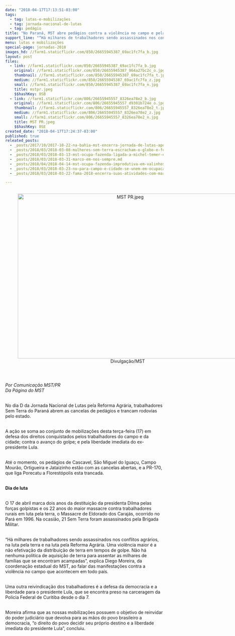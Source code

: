 ```yaml
---
date: "2018-04-17T17:13:51-03:00"
tags:
  - tag: lutas-e-mobilizações
  - tag: jornada-nacional-de-lutas
  - tag: pedágio
title: "No Paraná, MST abre pedágios contra a violência no campo e pela liberdade de Lula\n"
support_line: "“Há milhares de trabalhadores sendo assassinados nos conflitos agrários”, denuncia dirigente Sem Terra\n"
menu: lutas e mobilizações
special-page: jornadas-2018
images_hd: //farm1.staticflickr.com/850/26655945387_69ac1fc7fa_b.jpg
layout: post
files:
  - link: //farm1.staticflickr.com/850/26655945387_69ac1fc7fa_b.jpg
    original: //farm1.staticflickr.com/850/26655945387_964a27bc2c_o.jpg
    thumbnail: //farm1.staticflickr.com/850/26655945387_69ac1fc7fa_t.jpg
    medium: //farm1.staticflickr.com/850/26655945387_69ac1fc7fa_z.jpg
    small: //farm1.staticflickr.com/850/26655945387_69ac1fc7fa_n.jpg
    title: mstpr.jpeg
    $$hashKey: 0SB
  - link: //farm1.staticflickr.com/806/26655945557_8326ea78e2_b.jpg
    original: //farm1.staticflickr.com/806/26655945557_d9301b724e_o.jpg
    thumbnail: //farm1.staticflickr.com/806/26655945557_8326ea78e2_t.jpg
    medium: //farm1.staticflickr.com/806/26655945557_8326ea78e2_z.jpg
    small: //farm1.staticflickr.com/806/26655945557_8326ea78e2_n.jpg
    title: MST PR.jpeg
    $$hashKey: 0SE
created_date: "2018-04-17T17:24:37-03:00"
published: true
releated_posts:
  - _posts/2017/10/2017-10-22-na-bahia-mst-encerra-jornada-de-lutas-apos-respostas-positivas-do-incra-e-governo-do-estado.md
  - _posts/2018/03/2018-03-08-mulheres-sem-terra-escracham-o-globo-e-fortalecem-a-luta-em-24-estados.md
  - _posts/2018/03/2018-03-13-mst-ocupa-fazenda-ligada-a-michel-temer-em-esquema-de-corrupcao.md
  - _posts/2018/03/2018-03-31-marco-em-nos-sempre.md
  - _posts/2018/04/2018-04-14-mst-ocupa-fazenda-improdutiva-em-valinhos-regiao-de-campinas.md
  - _posts/2018/03/2018-03-23-no-para-campo-e-cidade-se-unem-em-ocupacao-da-prefeitura.md
  - _posts/2018/03/2018-03-22-fama-2018-encerra-suas-atividades-com-marcha-e-ato-inter-religioso.md

---
```

<div style="text-align:center">
<figure class="image" style="display:inline-block"><img alt="MST PR.jpeg" height="525" src="//farm1.staticflickr.com/806/26655945557_8326ea78e2_b.jpg" width="700" />
<figcaption>Divulga&ccedil;&atilde;o/MST</figcaption>
</figure>
</div>

<p>&nbsp;</p>

<p><em>Por&nbsp;Comunica&ccedil;&atilde;o MST/PR<br />
Da P&aacute;gina do MST</em></p>

<p><br />
No dia D da Jornada Nacional&nbsp;de Lutas pela Reforma Agr&aacute;ria, trabalhadores Sem Terra do Paran&aacute; abrem as cancelas de ped&aacute;gios e trancam rodovias pelo estado.&nbsp;</p>

<p><br />
A a&ccedil;&atilde;o se soma ao conjunto de mobiliza&ccedil;&otilde;es desta ter&ccedil;a-feira (17) em defesa dos direitos conquistados pelos trabalhadores do campo e da cidade; contra o avan&ccedil;o do golpe; e pela liberdade imediata do ex-presidente Lula.</p>

<p><br />
At&eacute; o momento, os ped&aacute;gios de Cascavel, S&atilde;o Miguel do Igua&ccedil;u, Campo Mour&atilde;o, Ortigueira e Jataizinho est&atilde;o com as cancelas abertas, e a PR-170, que liga Porecatu a Florest&oacute;polis esta trancada.</p>

<p><br />
<strong>Dia de luta</strong></p>

<p><br />
O 17 de abril marca dois anos da destitui&ccedil;&atilde;o da presidenta Dilma pelas for&ccedil;as golpistas e os 22 anos do maior massacre contra trabalhadores rurais em luta pela terra, o Massacre de Eldorado dos Caraj&aacute;s, ocorrido no Par&aacute; em 1996. Na ocasi&atilde;o, 21 Sem Terra foram assassinados pela Brigada Militar.</p>

<p><br />
&ldquo;H&aacute; milhares de trabalhadores sendo assassinados nos conflitos agr&aacute;rios, na luta pela terra e na luta pela Reforma Agr&aacute;ria. Uma viol&ecirc;ncia maior &eacute; a n&atilde;o efetiva&ccedil;&atilde;o da distribui&ccedil;&atilde;o de terra em tempos de golpe. N&atilde;o h&aacute; nenhuma politica de aquisi&ccedil;&atilde;o de terra para assentar as milhares de fam&iacute;lias que se encontram acampadas&rdquo;, explica Diego Moreira, da coordena&ccedil;&atilde;o estadual do MST, ao falar das manifesta&ccedil;&otilde;es contra a viol&ecirc;ncia no campo que acontecem em todo pa&iacute;s.</p>

<p><br />
Uma outra reivindica&ccedil;&atilde;o dos trabalhadores &eacute; a defesa da democracia e a liberdade para o presidente Lula, que se encontra preso na carceragem da Policia Federal de Curitiba desde o dia 7.</p>

<p><br />
Moreira afirma que as nossas mobiliza&ccedil;&otilde;es possuem o objetivo de reinvidar do poder judici&aacute;rio que devolva para as m&atilde;os do povo brasileiro a democracia, &ldquo;o direito do povo decidir seu pr&oacute;prio destino e a liberdade imediata do presidente Lula&rdquo;, concluiu.</p>
